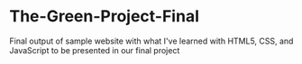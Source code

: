 # The-Green-Project-Final
Final output of sample website with what I've learned with HTML5, CSS, and JavaScript to be presented in our final project
